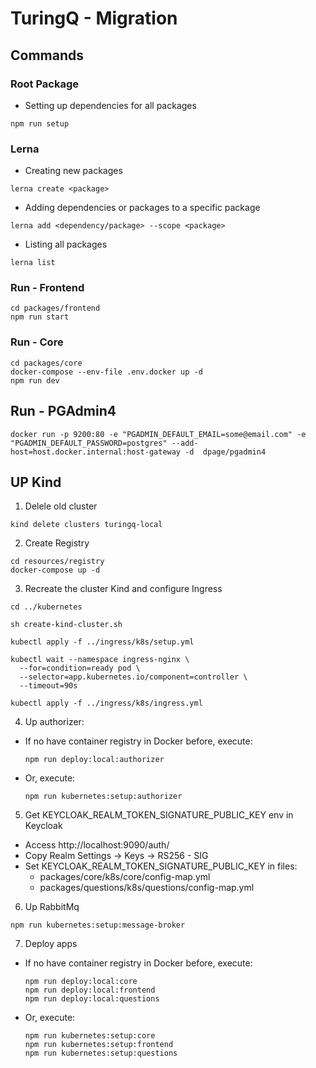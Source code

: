 # TuringQ - Migration

## Commands

### Root Package

- Setting up dependencies for all packages

```
npm run setup
```

### Lerna

- Creating new packages

```
lerna create <package>
```

- Adding dependencies or packages to a specific package

```
lerna add <dependency/package> --scope <package>
```

- Listing all packages

```
lerna list
```

### Run - Frontend
```
cd packages/frontend
npm run start
```

### Run - Core
```
cd packages/core
docker-compose --env-file .env.docker up -d
npm run dev
```

## Run - PGAdmin4

```
docker run -p 9200:80 -e "PGADMIN_DEFAULT_EMAIL=some@email.com" -e "PGADMIN_DEFAULT_PASSWORD=postgres" --add-host=host.docker.internal:host-gateway -d  dpage/pgadmin4
```

## UP Kind
1. Delele old cluster
```
kind delete clusters turingq-local
```

2. Create Registry
```
cd resources/registry
docker-compose up -d
```

3. Recreate the cluster Kind and configure Ingress
```
cd ../kubernetes

sh create-kind-cluster.sh

kubectl apply -f ../ingress/k8s/setup.yml

kubectl wait --namespace ingress-nginx \
  --for=condition=ready pod \
  --selector=app.kubernetes.io/component=controller \
  --timeout=90s
  
kubectl apply -f ../ingress/k8s/ingress.yml
```

4. Up authorizer:
- If no have container registry in Docker before, execute:
  ```
  npm run deploy:local:authorizer
  ```
- Or, execute:
  ```
  npm run kubernetes:setup:authorizer
  ```

5. Get KEYCLOAK_REALM_TOKEN_SIGNATURE_PUBLIC_KEY env in Keycloak
- Access http://localhost:9090/auth/
- Copy Realm Settings -> Keys -> RS256 - SIG
- Set KEYCLOAK_REALM_TOKEN_SIGNATURE_PUBLIC_KEY in files:
  - packages/core/k8s/core/config-map.yml
  - packages/questions/k8s/questions/config-map.yml

6. Up RabbitMq
```
npm run kubernetes:setup:message-broker
```

7. Deploy apps
- If no have container registry in Docker before, execute:
  ```
  npm run deploy:local:core
  npm run deploy:local:frontend
  npm run deploy:local:questions
  ```
- Or, execute:
  ```
  npm run kubernetes:setup:core
  npm run kubernetes:setup:frontend
  npm run kubernetes:setup:questions
  ```
